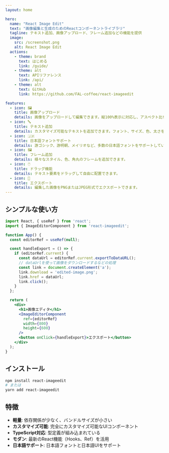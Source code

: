 ```yaml
---
layout: home

hero:
  name: "React Image Edit"
  text: "画像編集と生成のためのReactコンポーネントライブラリ"
  tagline: テキスト追加、画像アップロード、フレーム追加などの機能を提供
  image:
    src: /screenshot.png
    alt: React Image Edit
  actions:
    - theme: brand
      text: はじめる
      link: /guide/
    - theme: alt
      text: APIリファレンス
      link: /api/
    - theme: alt
      text: GitHub
      link: https://github.com/FAL-coffee/react-imageedit

features:
  - icon: 🖼️
    title: 画像アップロード
    details: 画像をアップロードして編集できます。縦100%表示に対応し、アスペクト比を維持します。
  - icon: 🔤
    title: テキスト追加
    details: カスタマイズ可能なテキストを追加できます。フォント、サイズ、色、太さを調整できます。
  - icon: 🇯🇵
    title: 日本語フォントサポート
    details: 游ゴシック、游明朝、メイリオなど、多数の日本語フォントをサポートしています。
  - icon: 🖼️
    title: フレーム追加
    details: 様々なスタイル、色、角丸のフレームを追加できます。
  - icon: 🖱️
    title: ドラッグ機能
    details: テキスト要素をドラッグして自由に配置できます。
  - icon: 💾
    title: エクスポート
    details: 編集した画像をPNGまたはJPEG形式でエクスポートできます。
---
```


## シンプルな使い方

```jsx
import React, { useRef } from 'react';
import { ImageEditorComponent } from 'react-imageedit';

function App() {
  const editorRef = useRef(null);

  const handleExport = () => {
    if (editorRef.current) {
      const dataUrl = editorRef.current.exportToDataURL();
      // dataUrlを使って画像をダウンロードするなどの処理
      const link = document.createElement('a');
      link.download = 'edited-image.png';
      link.href = dataUrl;
      link.click();
    }
  };

  return (
    <div>
      <h1>画像エディタ</h1>
      <ImageEditorComponent
        ref={editorRef}
        width={800}
        height={600}
      />
      <button onClick={handleExport}>エクスポート</button>
    </div>
  );
}
```

## インストール

```bash
npm install react-imageedit
# または
yarn add react-imageedit
```

## 特徴

- **軽量**: 依存関係が少なく、バンドルサイズが小さい
- **カスタマイズ可能**: 完全にカスタマイズ可能なUIコンポーネント
- **TypeScript対応**: 型定義が組み込まれている
- **モダン**: 最新のReact機能（Hooks、Ref）を活用
- **日本語サポート**: 日本語フォントと日本語UIをサポート